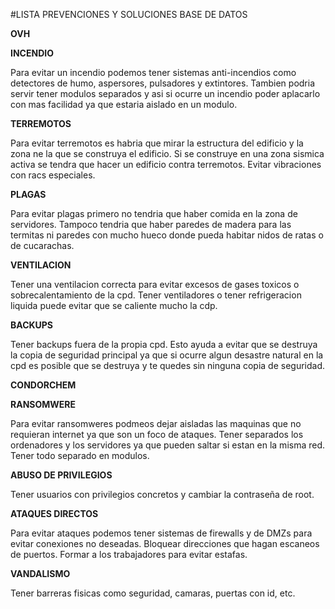 #LISTA PREVENCIONES Y SOLUCIONES BASE DE DATOS

**OVH**

 **INCENDIO**

Para evitar un incendio podemos tener sistemas anti-incendios como detectores de humo, aspersores, pulsadores y extintores. 
Tambien podria servir tener modulos separados y asi si ocurre un incendio poder aplacarlo con mas facilidad ya que estaria aislado en un modulo. 

 **TERREMOTOS**

Para evitar terremotos es habria que mirar la estructura del edificio y la zona ne la que se construya el edificio. Si se construye en una zona 
sismica activa se tendra que hacer un edificio contra terremotos. Evitar vibraciones con racs especiales. 

 **PLAGAS**

Para evitar plagas primero no tendria que haber comida en la zona de servidores. Tampoco tendria que haber paredes de madera para las termitas ni paredes con mucho hueco
donde pueda habitar nidos de ratas o de cucarachas. 

 **VENTILACION**

Tener una ventilacion correcta para evitar excesos de gases toxicos o sobrecalentamiento de la cpd. Tener ventiladores o tener refrigeracion liquida
puede evitar que se caliente mucho la cdp.

 **BACKUPS** 

Tener backups fuera de la propia cpd. Esto ayuda a evitar que se destruya la copia de seguridad principal ya que si ocurre algun desastre natural en la cpd
es posible que se destruya y te quedes sin ninguna copia de seguridad.


**CONDORCHEM**
 
 **RANSOMWERE**

Para evitar ransomweres podmeos dejar aisladas las maquinas que no requieran internet ya que son un foco de ataques. Tener separados los ordenadores y los servidores ya que 
pueden saltar si estan en la misma red. Tener todo separado en modulos.

 **ABUSO DE PRIVILEGIOS**

Tener usuarios con privilegios concretos y cambiar la contraseña de root. 

 **ATAQUES DIRECTOS**

Para evitar ataques podemos tener sistemas de firewalls y de DMZs para evitar conexiones no deseadas. Bloquear direcciones que hagan escaneos de puertos.
Formar a los trabajadores para evitar estafas.

 **VANDALISMO**

Tener barreras fisicas como seguridad, camaras, puertas con id, etc.
 